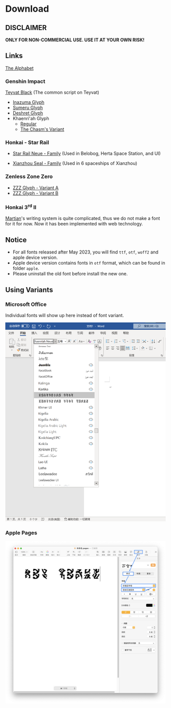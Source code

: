 # Download

## DISCLAIMER

**ONLY FOR NON-COMMERCIAL USE. USE IT AT YOUR OWN RISK!**

## Links

[The Alphabet](https://github.com/SpeedyOrc-C/HoYo-Glyphs/releases/tag/Alphabet-20230630)

### Genshin Impact

[Teyvat Black](https://github.com/SpeedyOrc-C/HoYo-Glyphs/releases/tag/teyvat-black-1.003) (The common script on Teyvat)

- [Inazuma Glyph](font/genshin-impact/inazuma/InazumaNeue-Regular-1.000.otf)
- [Sumeru Glyph](font/genshin-impact/sumeru/SumeruNeue-Regular-0.007.otf)
- [Deshret Glyph](font/genshin-impact/deshret/DeshretNeue-Regular-1.002.otf)
- Khaenri'ah Glyph
  - [Regular](font/genshin-impact/khaenriah/KhaenriahNeue-Regular-2.000.otf)
  - [The Chasm's Variant](font/genshin-impact/khaenriah/KhaenriahNeue-Chasm-2.000.otf)

### Honkai - Star Rail

- [Star Rail Neue - Family](https://github.com/SpeedyOrc-C/Hoyo-Glyphs/releases/tag/star-rail-neue-1.100) (Used in Belobog, Herta Space Station, and UI)

- [Xianzhou Seal - Family](https://github.com/SpeedyOrc-C/HoYo-Glyphs/releases/tag/xianzhou-seal-1.000) (Used in 6 spaceships of Xianzhou)

### Zenless Zone Zero

- [ZZZ Glyph - Variant A](font/zenless-zone-zero/ZZZNeue-VariantA-0.003.otf)
- [ZZZ Glyph - Variant B](font/zenless-zone-zero/ZZZNeue-VariantB-0.003.otf)

### Honkai 3<sup>rd</sup> II

[Martian](https://github.com/SpeedyOrc-C/Honkai-3rd-II-Martian)'s 
writing system is quite complicated, thus we do not make a font for it for now. Now it has been implemented with web technology.
## Notice

* For all fonts released after May 2023, you will find `ttf`, `otf`, `woff2` and apple device version.
* Apple device version contains fonts in `otf` format, which can be found in folder `apple`. 
* Please uninstall the old font before install the new one. 

## Using Variants

### Microsoft Office

Individual fonts will show up here instead of font variant.

![Using font variant in Microsoft Pages](font-variant-in-ms-office.png)

### Apple Pages

![Using font variant in Apple Pages](font-variant-in-pages.png)
